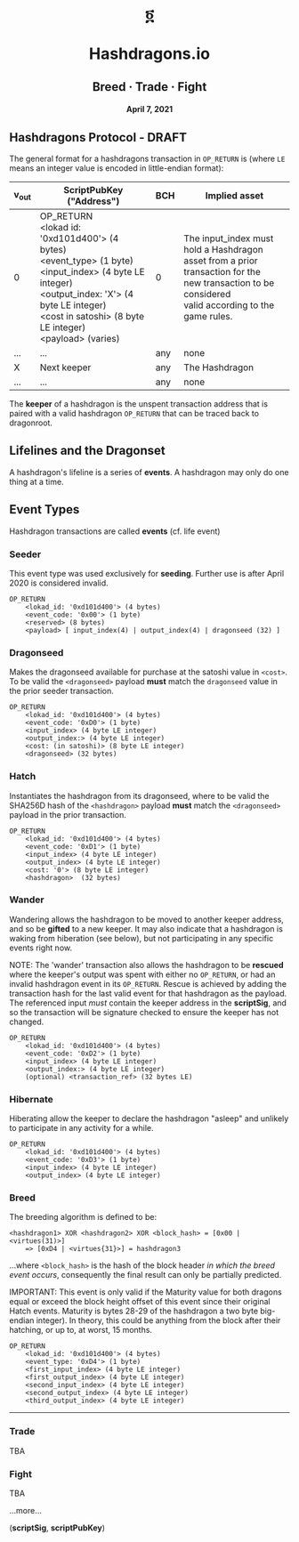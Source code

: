 # <div align="center">&#x136c;</div><br/><div align="center">Hashdragons.io</div>
## <div align="center">Breed &#xb7; Trade &#xb7; Fight</div>
#### <div align="center">April 7, 2021</div>

## Hashdragons Protocol - DRAFT
The general format for a hashdragons transaction in `OP_RETURN` is (where `LE` means an integer value is encoded in little-endian format):

|v<sub>out</sub>|ScriptPubKey ("Address")|BCH|Implied asset|
|-|-|-|-|
0|OP_RETURN<br/>&lt;lokad id: '0xd101d400'&gt; (4 bytes)<br/>&lt;event_type&gt; (1 byte)<br/>&lt;input_index&gt; (4 byte LE integer)<br/>&lt;output_index: 'X'&gt; (4 byte LE integer)<br/>&lt;cost in satoshi&gt; (8 byte LE integer)<br/>&lt;payload&gt; (varies)<br/>|0|The input_index must hold a Hashdragon<br/> asset from a prior transaction for the <br/>new transaction to be considered<br/> valid according to the game rules.
...|...|any|none
X|Next keeper|any|The Hashdragon
...|...|any|none

The __keeper__ of a hashdragon is the unspent transaction address that is paired with a valid hashdragon `OP_RETURN` that can be traced back to dragonroot.
## Lifelines and the Dragonset
A hashdragon's lifeline is a series of __events__. A hashdragon may only do one thing at a time.

## Event Types
Hashdragon transactions are called __events__ (cf. life event)

### Seeder
This event type was used exclusively for __seeding__. Further use is after April 2020 is considered invalid.

```
OP_RETURN
    <lokad_id: '0xd101d400'> (4 bytes)
	<event_code: '0x00'> (1 byte)
	<reserved> (8 bytes)
	<payload> [ input_index(4) | output_index(4) | dragonseed (32) ]
```

### Dragonseed
Makes the dragonseed available for purchase at the satoshi value in `<cost>`.
To be valid the `<dragonseed>` payload __must__ match the `dragonseed` value in the prior seeder transaction.
```
OP_RETURN
    <lokad_id: '0xd101d400'> (4 bytes)
	<event_code: '0xD0'> (1 byte)
	<input_index> (4 byte LE integer)
	<output_index:> (4 byte LE integer)
	<cost: (in satoshi)> (8 byte LE integer)
	<dragonseed> (32 bytes)
```

### Hatch
Instantiates the hashdragon from its dragonseed, where to be valid the SHA256D hash of the `<hashdragon>` payload __must__ match the `<dragonseed>` payload in the prior transaction.

```
OP_RETURN
    <lokad_id: '0xd101d400'> (4 bytes)
	<event_code: '0xD1'> (1 byte)
	<input_index> (4 byte LE integer)
	<output_index> (4 byte LE integer)
	<cost: '0'> (8 byte LE integer)
	<hashdragon>  (32 bytes)
```


### Wander
Wandering allows the hashdragon to be moved to another keeper address, and so be __gifted__ to a new keeper. It may also indicate that a hashdragon is waking from hiberation (see below), but not participating in any specific events right now.

NOTE: The 'wander' transaction also allows the hashdragon to be __rescued__ where the keeper's output was spent with either no `OP_RETURN`, or had an invalid hashdragon event in its `OP_RETURN`. Rescue is achieved by adding the transaction hash for the last valid event for that hashdragon as the payload. The referenced input _must_ contain the keeper address in the __scriptSig__, and so the transaction will be signature checked to ensure the keeper has not changed.

```
OP_RETURN
    <lokad_id: '0xd101d400'> (4 bytes)
	<event_code: '0xD2'> (1 byte)
	<input_index> (4 byte LE integer)
	<output_index:> (4 byte LE integer)
	(optional) <transaction_ref> (32 bytes LE)
```


### Hibernate
Hiberating allow the keeper to declare the hashdragon "asleep" and unlikely to participate in any activity for a while.
```
OP_RETURN
    <lokad_id: '0xd101d400'> (4 bytes)
	<event_code: '0xD3'> (1 byte)
	<input_index> (4 byte LE integer)
	<output_index> (4 byte LE integer)
```

### Breed
The breeding algorithm is defined to be:
```
<hashdragon1> XOR <hashdragon2> XOR <block_hash> = [0x00 | <virtues(31)>]
	=> [0xD4 | <virtues{31}>] = hashdragon3
```
...where `<block_hash>` is the hash of the block header _in which the breed event occurs_, consequently the final result can only be partially predicted.

IMPORTANT: This event is only valid if the Maturity value for both dragons equal or exceed the block height offset of this event since their original Hatch events.  Maturity is bytes 28-29 of the hashdragon a two byte big-endian integer). In theory, this could be anything from the block after their hatching, or up to, at worst, 15 months.

```
OP_RETURN
    <lokad_id: '0xd101d400'> (4 bytes)
	<event_type: '0xD4'> (1 byte)
	<first_input_index> (4 byte LE integer)
	<first_output_index> (4 byte LE integer)
	<second_input_index> (4 byte LE integer)
	<second_output_index> (4 byte LE integer)
	<third_output_index> (4 byte LE integer)
```
---
### Trade
TBA
### Fight
TBA

...more...

(__scriptSig__, __scriptPubKey__)
